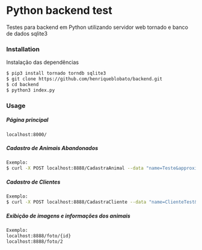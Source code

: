 # Python backend test

Testes para backend em Python utilizando servidor web tornado e banco de dados sqlite3

### Installation

Instalação das dependências

```sh
$ pip3 install tornado torndb sqlite3
$ git clone https://github.com/henriqueblobato/backend.git
$ cd backend
$ python3 index.py
```
### Usage

##### Página principal

```sh
localhost:8000/
```

##### Cadastro de Animais Abandonados
```sh
Exemplo:
$ curl -X POST localhost:8888/CadastraAnimal --data "name=Teste&approximate_age=2&typeA=XG&rescue_date='2018-08-05'&adoption_date='2018-08-10'&porte=S&vaccinated=Y&img_dir='../img/1.png'"
```

##### Cadastro de Clientes
```sh
Exemplo:
$ curl -X POST localhost:8888/CadastraCliente --data "name=ClienteTest&last_name=SObrenomeTeste&RG='987896541'&proof_of_address='Y'&email='asd@asd.com'&phone='11985236547'"
```
##### Exibição de imagens e informações dos animais

```sh
Exemplo:
localhost:8888/foto/{id}
localhost:8888/foto/2
```

